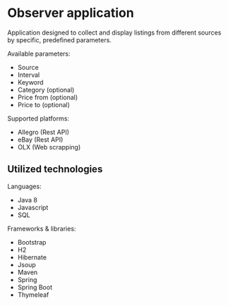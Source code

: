 # Observer application
Application designed to collect and display listings from different sources by specific, predefined parameters.

Available parameters:
- Source
- Interval
- Keyword
- Category (optional)
- Price from (optional)
- Price to (optional)

Supported platforms:
- Allegro (Rest API)
- eBay (Rest API)
- OLX (Web scrapping)

## Utilized technologies
Languages:
- Java 8
- Javascript
- SQL

Frameworks & libraries:
- Bootstrap
- H2
- Hibernate
- Jsoup
- Maven
- Spring
- Spring Boot
- Thymeleaf

